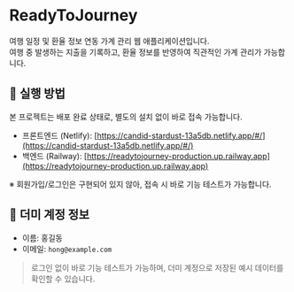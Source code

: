 # ReadyToJourney
여행 일정 및 환율 정보 연동 가계 관리 웹 애플리케이션입니다.  
여행 중 발생하는 지출을 기록하고, 환율 정보를 반영하여 직관적인 가계 관리가 가능합니다.



## 🚀 실행 방법
본 프로젝트는 배포 완료 상태로, 별도의 설치 없이 바로 접속 가능합니다.

- 프론트엔드 (Netlify): [https://candid-stardust-13a5db.netlify.app/#/](https://candid-stardust-13a5db.netlify.app/#/)
- 백엔드 (Railway): [https://readytojourney-production.up.railway.app](https://readytojourney-production.up.railway.app)

※ 회원가입/로그인은 구현되어 있지 않아, 접속 시 바로 기능 테스트가 가능합니다.



## 👤 더미 계정 정보
- 이름: 홍길동  
- 이메일: `hong@example.com`

> 로그인 없이 바로 기능 테스트가 가능하며, 더미 계정으로 저장된 예시 데이터를 확인할 수 있습니다.
